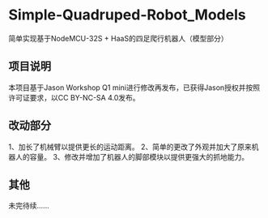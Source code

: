 # Simple-Quadruped-Robot_Models
简单实现基于NodeMCU-32S + HaaS的四足爬行机器人（模型部分）

## 项目说明
本项目基于Jason Workshop Q1 mini进行修改再发布，已获得Jason授权并按照许可证要求，以CC BY-NC-SA 4.0发布。

## 改动部分
1、加长了机械臂以提供更长的运动距离。
2、简单的更改了外观并加大了原来机器人的容量。
3、修改并增加了机器人的脚部模块以提供更强大的抓地能力。

## 其他
未完待续......
